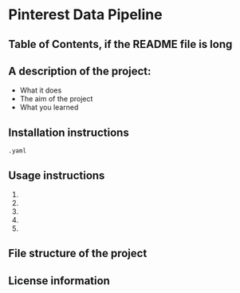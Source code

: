 # Pinterest Data Pipeline


## Table of Contents, if the README file is long
## A description of the project: 
- What it does
- The aim of the project
- What you learned

## Installation instructions
    .yaml

## Usage instructions
1.
2.
3.
4.
5.

## File structure of the project



## License information
